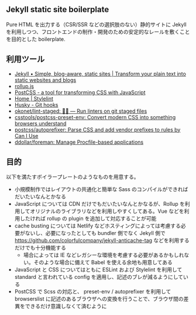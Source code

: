 Jekyll static site boilerplate
-------------------------------

Pure HTML を出力する（CSR/SSR などの選択肢のない）静的サイトに Jekyll を利用しつつ、フロントエンドの制作・開発のための安定的なレールを敷くことを目的とした boilerplate.

利用ツール
----------

 * [Jekyll • Simple, blog\-aware, static sites \| Transform your plain text into static websites and blogs](https://jekyllrb.com/)
 * [rollup\.js](https://rollupjs.org/guide/en/)
 * [PostCSS \- a tool for transforming CSS with JavaScript](https://postcss.org/)
 * [Home \| Stylelint](https://stylelint.io/)
 * [Husky \- Git hooks](https://typicode.github.io/husky/#/)
 * [okonet/lint\-staged: 🚫💩 — Run linters on git staged files](https://github.com/okonet/lint-staged)
 * [csstools/postcss\-preset\-env: Convert modern CSS into something browsers understand](https://github.com/csstools/postcss-preset-env)
 * [postcss/autoprefixer: Parse CSS and add vendor prefixes to rules by Can I Use](https://github.com/postcss/autoprefixer)
 * [ddollar/foreman: Manage Procfile\-based applications](https://github.com/ddollar/foreman)

目的
----

以下を満たすボイラープレートのようなものを用意する。

 * 小規模制作ではレイアウトの共通化と簡単な Sass のコンパイルができればだいたいなんとかなる
 * JavaScript については CDN だけでもだいたいなんとかなるが、Rollup を利用してオリジナルのライブラリなどを利用しやすくしてある。Vue などを利用したければ rollup の plugin を追加して対応することが可能
 * cache busting については Netlify などホスティングによっては考慮する必要がないし、必要になったとしても bundler 側でなく Jekyll 側で https://github.com/colorfulcompany/jekyll-anticache-tag などを利用するだけでも十分機能する
     * 場合によっては IE などレガシーな環境を考慮する必要があるかもしれない。そのような場合に備えて Babel を使える余地も用意してある
 * JavaScript と CSS についてはともに ESLint および Stylelint を利用して standard と言われている config を適用し、記述のブレが減るようにしている
 * PostCSS で Scss の対応と、 preset-env / autoprefixer を利用して browserslist に記述のあるブラウザへの変換を行うことで、ブラウザ間の差異をできるだけ意識しなくて済むように
